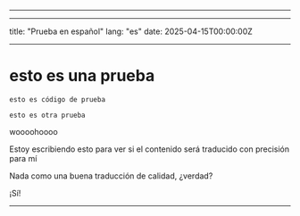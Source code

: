 --------------------------------
------

title: "Prueba en español"
lang: "es"
date: 2025-04-15T00:00:00Z

------



# esto es una prueba
```
esto es código de prueba
```

`esto es otra prueba` 


woooohoooo

Estoy escribiendo esto para ver si el contenido será traducido con precisión para mí


Nada como una buena traducción de calidad, ¿verdad?

¡Sí!

--------------------------------